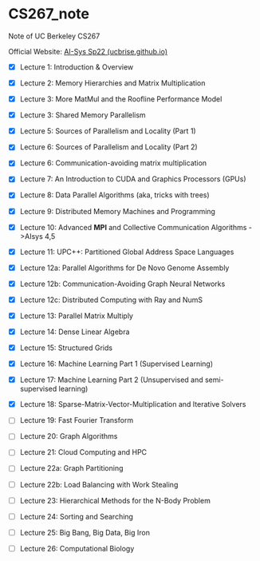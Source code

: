 # CS267_note
Note of UC Berkeley CS267

Official Website: [AI-Sys Sp22 (ucbrise.github.io)](https://ucbrise.github.io/cs294-ai-sys-sp22/)

- [x] Lecture 1: Introduction & Overview
- [x] Lecture 2: Memory Hierarchies and Matrix Multiplication
- [x] Lecture 3: More MatMul and the Roofline Performance Model
- [x] Lecture 3: Shared Memory Parallelism
- [x] Lecture 5: Sources of Parallelism and Locality (Part 1)
- [x] Lecture 6: Sources of Parallelism and Locality (Part 2)
- [x] Lecture 6: Communication-avoiding matrix multiplication
- [x] Lecture 7: An Introduction to CUDA and Graphics Processors (GPUs)
- [x] Lecture 8: Data Parallel Algorithms (aka, tricks with trees)
- [x] Lecture 9: Distributed Memory Machines and Programming
- [x] Lecture 10: Advanced **MPI** and Collective Communication Algorithms ->AIsys 4,5
- [x] Lecture 11: UPC++: Partitioned Global Address Space Languages
- [x] Lecture 12a: Parallel Algorithms for De Novo Genome Assembly
- [x] Lecture 12b: Communication-Avoiding Graph Neural Networks
- [x] Lecture 12c: Distributed Computing with Ray and NumS
- [x] Lecture 13: Parallel Matrix Multiply
- [x] Lecture 14: Dense Linear Algebra
- [x] Lecture 15: Structured Grids
- [x] Lecture 16: Machine Learning Part 1 (Supervised Learning)
- [x] Lecture 17: Machine Learning Part 2 (Unsupervised and semi-supervised learning)
- [x] Lecture 18: Sparse-Matrix-Vector-Multiplication and Iterative Solvers
- [ ] Lecture 19: Fast Fourier Transform
- [ ] Lecture 20: Graph Algorithms 
- [ ] Lecture 21: Cloud Computing and HPC
- [ ] Lecture 22a: Graph Partitioning 
- [ ] Lecture 22b: Load Balancing with Work Stealing
- [ ] Lecture 23: Hierarchical Methods for the N-Body Problem
- [ ] Lecture 24: Sorting and Searching
- [ ] Lecture 25: Big Bang, Big Data, Big Iron
- [ ] Lecture 26: Computational Biology

